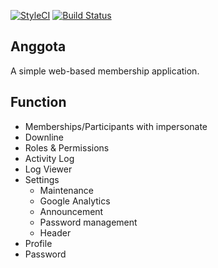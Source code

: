 [![StyleCI](https://github.styleci.io/repos/316857315/shield?branch=master)](https://github.styleci.io/repos/316857315?branch=master)
[![Build Status](https://travis-ci.org/uekichinos/anggota.svg?branch=master)](https://travis-ci.org/uekichinos/anggota)

## Anggota

A simple web-based membership application. 

## Function

- Memberships/Participants with impersonate
- Downline
- Roles & Permissions
- Activity Log
- Log Viewer
- Settings
	- Maintenance
	- Google Analytics
	- Announcement
	- Password management
	- Header
- Profile
- Password
